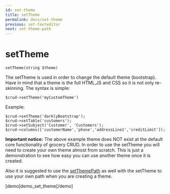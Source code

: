 ```yaml
---
id: set-theme
title: setTheme
permalink: docs/set-theme
previous: set-texteditor
next: set-theme-path
---
```


# setTheme


<pre><code class="php">setTheme(string $theme)</code></pre>
The setTheme is used in order to change the default theme (bootstrap). Have in mind that a theme is the full HTML,JS and CSS so it is not only re-skinning. The syntax is simple:

<pre><code class="php">$crud->setTheme('myCustomTheme')</code></pre>

Example:

<pre><code class="php">$crud->setTheme('darklyBootstrap');
$crud->setTable('customers');
$crud->setSubject('Customer', 'Customers');
$crud->columns(['customerName','phone','addressLine1','creditLimit']);</code></pre>

<strong>Important notice:</strong> The above example theme does NOT exist at the default core functionality of grocery CRUD. In order to use the setTheme you will need to create your own theme almost from scratch. This is just a demonstration to see how easy you can use another theme once it is created.

Also it is suggested to use the <a href="/enterprise/api-and-function-list/setThemePath">setThemePath</a> as well with the setTheme to use your own path when you are creating a theme.

[demo]demo_set_theme[/demo]